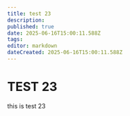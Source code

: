 ```yaml
---
title: test 23
description: 
published: true
date: 2025-06-16T15:00:11.588Z
tags: 
editor: markdown
dateCreated: 2025-06-16T15:00:11.588Z
---
```


# TEST 23
this is test 23
